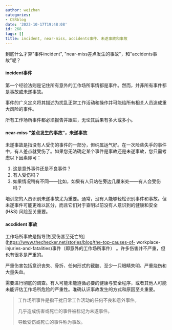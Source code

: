 ```yaml
---
author: weizhan
categories:
- CSRblog
date: '2023-10-17T19:48:08'
id: 268
tags: []
title: incident, near-miss，accidents事件、未遂事故和事故
---
```


到底什么才算"事件incident", "near-miss差点发生的事故"，和"accidents事故”呢？

#### incident事件

第一个经验法则是记住所有意外的工作场所事情都是事件。然而，并非所有事件都是事故或未遂事故。

事件的广义定义将其描述为扰乱正常工作活动和操作并可能给所有相关人员造成重大风险的事件。

所有工作场所事件都必须报告并跟进，无论其后果有多大或多小。

#### near-miss "差点发生的事故”，未遂事故

未遂事故是指没有人受伤的事件的一部分，但纯属运气好。在一次险些失手的事件中，有人差点就受伤了。如果您无法确定某个事件是事故还是未遂事故，您只需考虑以下因素即可：

  1. 这是意外事件还是不良事件？
  2. 有人受伤吗？
  3. 如果情况稍有不同——比如，如果有人只站在旁边几厘米处——有人会受伤吗？

培训您的人员识别未遂事故尤为重要。通常，没有人能够轻松识别事件和事故。但未遂事件可能更难以区分，而且它们对于查明以前没有人意识到的健康和安全 (H&S)
风险至关重要。

#### **accdident 事故**

工作场所事故是指导致[受伤甚至死亡的](https://www.thechecker.net/stories/blog/the-top-causes-of-
workplace-injuries-and-fatalities)事件（即意外的工作场所事件） 。许多伤害并不严重，但也有很多是严重的。

严重伤害包括意识丧失、骨折、任何形式的截肢、至少一只眼睛失明、严重烧伤和大量失血。

需要进行彻底的调查。有人可能未能遵循必要的健康与安全程序，或者其他人可能未能评估工作场所危险的严重性。准确认识事故发生的方式和原因至关重要。

> 工作场所事件是指干扰日常工作活动的任何不良和意外事件。
>
> 几乎造成伤害或死亡的事件被标记为未遂事件。
>
> 导致受伤或死亡的事件称为事故。

